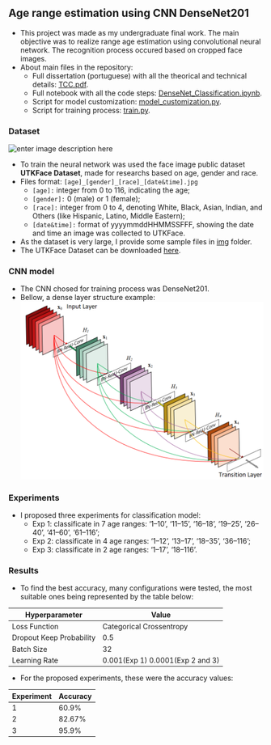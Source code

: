 ##  Age range estimation using CNN DenseNet201
- This project was made as my undergraduate final work. The main objective was to realize range age estimation using convolutional neural network. The recognition process occured based on cropped face images.
- About main files in the repository:
	 - Full dissertation (portuguese) with all the theorical and technical details: [TCC.pdf](https://github.com/LeAmSa/Age-Estimation-DenseNet/blob/master/TCC.pdf "TCC.pdf").
	 - Full notebook with all the code steps:  [DenseNet_Classification.ipynb](https://github.com/LeAmSa/Age-Estimation-DenseNet/blob/master/DenseNet_Classification.ipynb "DenseNet_Classification.ipynb").
	 - Script for model customization: [model_customization.py](https://github.com/LeAmSa/Age-Estimation-DenseNet/blob/master/scripts/model_customization.py "model_customization.py").
	 - Script for training process: [train.py](https://github.com/LeAmSa/Age-Estimation-DenseNet/blob/master/scripts/train.py "train.py").

### Dataset
![enter image description here](https://susanqq.github.io/UTKFace/icon/logoWall2.jpg)
- To train the neural network was used the face image public dataset __UTKFace Dataset__, made for researchs based on age, gender and race.
- Files format: ``[age]_[gender]_[race]_[date&time].jpg``
	- `[age]:` integer from 0 to 116, indicating the age;
	- `[gender]:` 0 (male) or 1 (female);
	- `[race]:` integer from 0 to 4, denoting White, Black, Asian, Indian, and Others (like Hispanic, Latino, Middle Eastern);
	- `[date&time]:` format of yyyymmddHHMMSSFFF, showing the date and time an image was collected to UTKFace.
- As the dataset is very large, I provide some sample files in [img](https://github.com/LeAmSa/Age-Estimation-DenseNet/tree/master/img "img") folder.
- The UTKFace Dataset can be downloaded [here](https://susanqq.github.io/UTKFace/).

### CNN model
- The CNN chosed for training process was DenseNet201.
- Bellow, a dense layer structure example:
![dense layer](./img/DenseNet.png)

### Experiments
- I proposed three experiments for classification model:
  - Exp 1: classificate in 7 age ranges: ‘1–10’, ‘11–15’, ‘16–18’, ‘19–25’, ‘26–40’, ‘41–60’, ‘61–116’;
  - Exp 2: classificate in 4 age ranges: ‘1–12’, ‘13–17’, ‘18–35’, ‘36–116’;
  - Exp 3: classificate in 2 age ranges: ‘1–17’, ‘18–116’.

### Results
- To find the best accuracy, many configurations were tested, the most suitable ones being represented by the table below:

|Hyperparameter| Value |
|--|--|
| Loss Function | Categorical Crossentropy |
| Dropout Keep Probability | 0.5 |
| Batch Size | 32 |
| Learning Rate | 0.001(Exp 1) 0.0001(Exp 2 and 3) |
- For the proposed experiments, these were the accuracy values: 

|Experiment| Accuracy |
|--|--|
| 1 | 60.9% |
| 2 | 82.67% |
| 3 | 95.9% |


